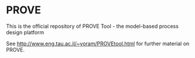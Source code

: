 # PROVE
This is the official repository of PROVE Tool - the model-based process design platform

See http://www.eng.tau.ac.il/~yoram/PROVEtool.html for further material on PROVE.
